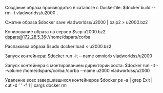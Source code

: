 Создание образа производится в каталоге с Dockerfile:
	$docker build --rm -t vladworldss/u2000 .

Сжатие образа
        $docker save vladworldss/u2000 | bzip2 > u2000.bz2

Копирование образа на сервер
        $scp u2000.bz2 dspars@172.28.5.36://home/dspars/corba

Распаковка образа
        $sudo docker load < u2000.bz2

Запуск контейнера:
	$docker run -it --name omniorb vladworldss/u2000

Запуск контейнера c монтированием директории хоста:
        $docker run -it --volume /home/dspars/corba:/corba --name u2000 vladworldss/u2000

Удаление всех завершившихся контейнеров
	$docker ps -a | grep Exit | cut -d ' ' -f 1 | xargs docker rm
